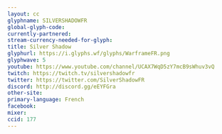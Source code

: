```yaml
---
layout: cc
glyphname: SILVERSHADOWFR
global-glyph-code: 
currently-partnered: 
stream-currency-needed-for-glyph: 
title: Silver Shadow
glyphurl: https://i.glyphs.wf/glyphs/WarframeFR.png
glyphwave: 5
youtube: https://www.youtube.com/channel/UCAX7WqD5zY7mcB9sWhuv3vQ
twitch: https://twitch.tv/silvershadowfr
twitter: https://twitter.com/SilverShadowFR
discord: http://discord.gg/eEYFGra
other-site: 
primary-language: French
facebook: 
mixer: 
ccid: 177
---
```


